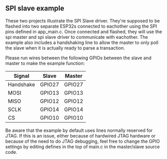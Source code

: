 ## SPI slave example

These two projects illustrate the SPI Slave driver. They're supposed to be flashed into two separate ESP32s connected to eachother using the SPI pins defined in app_main.c. Once connected and flashed, they will use the spi master and spi slave driver to communicate with eachother. The example also includes a handshaking line to allow the master to only poll the  slave when it is actually ready to parse a transaction.

Please run wires between the following GPIOs between the slave and master to make the example function:

| Signal    | Slave  | Master |
|-----------|--------|--------|
| Handshake | GPIO27 | GPIO27 |
| MOSI      | GPIO13 | GPIO13 |
| MISO      | GPIO12 | GPIO12 |
| SCLK      | GPIO14 | GPIO14 |
| CS        | GPIO10 | GPIO10 |

Be aware that the example by default uses lines normally reserved for JTAG. If this is an issue, either because of hardwired JTAG hardware or because of the need to do JTAG debugging, feel free to change the GPIO settings by editing defines in the top of main.c in the master/slave source code.